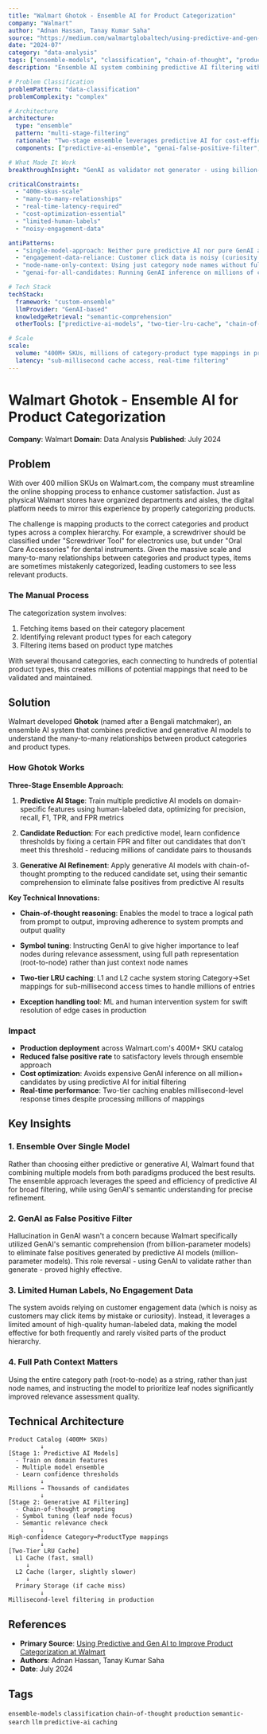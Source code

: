 ```yaml
---
title: "Walmart Ghotok - Ensemble AI for Product Categorization"
company: "Walmart"
author: "Adnan Hassan, Tanay Kumar Saha"
source: "https://medium.com/walmartglobaltech/using-predictive-and-gen-ai-to-improve-product-categorization-at-walmart-dc9821c6a481"
date: "2024-07"
category: "data-analysis"
tags: ["ensemble-models", "classification", "chain-of-thought", "production", "semantic-search", "predictive-ai", "caching"]
description: "Ensemble AI system combining predictive AI filtering with GenAI semantic validation to categorize 400M+ SKUs across complex many-to-many product hierarchies with sub-millisecond latency"

# Problem Classification
problemPattern: "data-classification"
problemComplexity: "complex"

# Architecture
architecture:
  type: "ensemble"
  pattern: "multi-stage-filtering"
  rationale: "Two-stage ensemble leverages predictive AI for cost-efficient broad filtering (millions→thousands of candidates) while using GenAI's semantic comprehension for precise refinement, optimizing for both cost and accuracy at scale"
  components: ["predictive-ai-ensemble", "genai-false-positive-filter", "two-tier-lru-cache", "exception-handler"]

# What Made It Work
breakthroughInsight: "GenAI as validator not generator - using billion-parameter GenAI models to filter false positives from predictive AI (rather than generate mappings) leverages semantic comprehension while avoiding hallucination, and cost-optimizes by only applying expensive GenAI to thousands instead of millions of candidates"

criticalConstraints:
  - "400m-skus-scale"
  - "many-to-many-relationships"
  - "real-time-latency-required"
  - "cost-optimization-essential"
  - "limited-human-labels"
  - "noisy-engagement-data"

antiPatterns:
  - "single-model-approach: Neither pure predictive AI nor pure GenAI alone achieved satisfactory false positive rates - ensemble combining both paradigms proved essential"
  - "engagement-data-reliance: Customer click data is noisy (curiosity clicks, accidental clicks) and doesn't provide reliable ground truth for product categorization"
  - "node-name-only-context: Using just category node names without full root-to-leaf path context significantly degraded relevance assessment quality"
  - "genai-for-all-candidates: Running GenAI inference on millions of candidates is prohibitively expensive - predictive AI pre-filtering essential for cost optimization"

# Tech Stack
techStack:
  framework: "custom-ensemble"
  llmProvider: "GenAI-based"
  knowledgeRetrieval: "semantic-comprehension"
  otherTools: ["predictive-ai-models", "two-tier-lru-cache", "chain-of-thought", "symbol-tuning"]

# Scale
scale:
  volume: "400M+ SKUs, millions of category-product type mappings in production"
  latency: "sub-millisecond cache access, real-time filtering"
---
```


# Walmart Ghotok - Ensemble AI for Product Categorization

**Company**: Walmart
**Domain**: Data Analysis
**Published**: July 2024

## Problem

With over 400 million SKUs on Walmart.com, the company must streamline the online shopping process to enhance customer satisfaction. Just as physical Walmart stores have organized departments and aisles, the digital platform needs to mirror this experience by properly categorizing products.

The challenge is mapping products to the correct categories and product types across a complex hierarchy. For example, a screwdriver should be classified under "Screwdriver Tool" for electronics use, but under "Oral Care Accessories" for dental instruments. Given the massive scale and many-to-many relationships between categories and product types, items are sometimes mistakenly categorized, leading customers to see less relevant products.

### The Manual Process

The categorization system involves:
1. Fetching items based on their category placement
2. Identifying relevant product types for each category
3. Filtering items based on product type matches

With several thousand categories, each connecting to hundreds of potential product types, this creates millions of potential mappings that need to be validated and maintained.

## Solution

Walmart developed **Ghotok** (named after a Bengali matchmaker), an ensemble AI system that combines predictive and generative AI models to understand the many-to-many relationships between product categories and product types.

### How Ghotok Works

**Three-Stage Ensemble Approach:**

1. **Predictive AI Stage**: Train multiple predictive AI models on domain-specific features using human-labeled data, optimizing for precision, recall, F1, TPR, and FPR metrics

2. **Candidate Reduction**: For each predictive model, learn confidence thresholds by fixing a certain FPR and filter out candidates that don't meet this threshold - reducing millions of candidate pairs to thousands

3. **Generative AI Refinement**: Apply generative AI models with chain-of-thought prompting to the reduced candidate set, using their semantic comprehension to eliminate false positives from predictive AI results

**Key Technical Innovations:**

- **Chain-of-thought reasoning**: Enables the model to trace a logical path from prompt to output, improving adherence to system prompts and output quality

- **Symbol tuning**: Instructing GenAI to give higher importance to leaf nodes during relevance assessment, using full path representation (root-to-node) rather than just context node names

- **Two-tier LRU caching**: L1 and L2 cache system storing Category→Set<ProductType> mappings for sub-millisecond access times to handle millions of entries

- **Exception handling tool**: ML and human intervention system for swift resolution of edge cases in production

### Impact

- **Production deployment** across Walmart.com's 400M+ SKU catalog
- **Reduced false positive rate** to satisfactory levels through ensemble approach
- **Cost optimization**: Avoids expensive GenAI inference on all million+ candidates by using predictive AI for initial filtering
- **Real-time performance**: Two-tier caching enables millisecond-level response times despite processing millions of mappings

## Key Insights

### 1. Ensemble Over Single Model
Rather than choosing either predictive or generative AI, Walmart found that combining multiple models from both paradigms produced the best results. The ensemble approach leverages the speed and efficiency of predictive AI for broad filtering, while using GenAI's semantic understanding for precise refinement.

### 2. GenAI as False Positive Filter
Hallucination in GenAI wasn't a concern because Walmart specifically utilized GenAI's semantic comprehension (from billion-parameter models) to eliminate false positives generated by predictive AI models (million-parameter models). This role reversal - using GenAI to validate rather than generate - proved highly effective.

### 3. Limited Human Labels, No Engagement Data
The system avoids relying on customer engagement data (which is noisy as customers may click items by mistake or curiosity). Instead, it leverages a limited amount of high-quality human-labeled data, making the model effective for both frequently and rarely visited parts of the product hierarchy.

### 4. Full Path Context Matters
Using the entire category path (root-to-node) as a string, rather than just node names, and instructing the model to prioritize leaf nodes significantly improved relevance assessment quality.

## Technical Architecture

```
Product Catalog (400M+ SKUs)
         ↓
[Stage 1: Predictive AI Models]
  - Train on domain features
  - Multiple model ensemble
  - Learn confidence thresholds
         ↓
Millions → Thousands of candidates
         ↓
[Stage 2: Generative AI Filtering]
  - Chain-of-thought prompting
  - Symbol tuning (leaf node focus)
  - Semantic relevance check
         ↓
High-confidence Category↔ProductType mappings
         ↓
[Two-Tier LRU Cache]
  L1 Cache (fast, small)
     ↓
  L2 Cache (larger, slightly slower)
     ↓
  Primary Storage (if cache miss)
         ↓
Millisecond-level filtering in production
```

## References

- **Primary Source**: [Using Predictive and Gen AI to Improve Product Categorization at Walmart](https://medium.com/walmartglobaltech/using-predictive-and-gen-ai-to-improve-product-categorization-at-walmart-dc9821c6a481)
- **Authors**: Adnan Hassan, Tanay Kumar Saha
- **Date**: July 2024

## Tags

`ensemble-models` `classification` `chain-of-thought` `production` `semantic-search` `llm` `predictive-ai` `caching`
